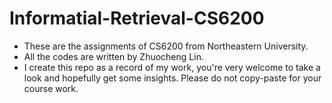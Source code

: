 # Informatial-Retrieval-CS6200
* These are the assignments of CS6200 from Northeastern University.
* All the codes are written by Zhuocheng Lin.
* I create this repo as a record of my work, you're very welcome to take a look and hopefully get some insights. Please do not copy-paste for your course work.
